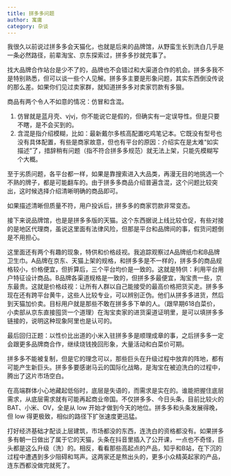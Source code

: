 ```yaml
---
title: 拼多多问题
author: 寓庸
category: 杂谈
---
```

我很久以前说过拼多多会天猫化，也就是后来的品牌馆，从野蛮生长到洗白几乎是一条必然路径，前辈淘宝、京东探索过，拼多多抄就完事了。

找大品牌合作站台是少不了的，品牌也不会错过和大渠道合作的机会。拼多多我不是特别熟悉，但可以谈一些个人见解。拼多多主要是形象问题，其实东西倒没传说的那么差。如果你们见过卖家群，就知道拼多多对卖家罚款有多狠。

商品有两个令人不如意的情况：仿冒和含混。
1. 仿冒就是蓝月壳、vjvj，你不能说它是假的，但确实有一定误导性。但是只要不瞎，是不会买到的。
2. 含混是指介绍模糊，比如：最新戴尔多核高配置吃鸡笔记本。它既没有型号也没有具体配置，有些是商家故意，但也有平台的原因：介绍实在是太难“如实描述”了，措辞稍有问题（指不符合拼多多规范）就无法上架，只能先模糊写个大概。

至于劣质问题，各平台都一样，如果是靠搜索进入大品类，再漫无目的地挑选一个不熟的牌子，都是可能翻车的。由于拼多多商品介绍普遍含混，这个问题比较突出，这时候选择介绍清晰明确的商品即可。

如果描述清晰但质量不符，用户投诉后，拼多多的商家罚款非常变态。

接下来说品牌馆，也是是拼多多版的天猫。这个东西据说上线比较仓促，有些对接的是地区代理商，虽说这里面有法律风险，但那是平台和品牌间的事，假货问题倒是不用担心。

这里面还有两个有趣的现象，特供和价格歧视。我追踪观察过A品牌纸巾和B品牌卫生巾。A品牌在京东、天猫上架的规格，和拼多多是不一样的，拼多多的商品规格较小，价格便宜，但折算后，三个平台均价是一致的。这就是特供：利用平台用户特征设计商品。B品牌各渠道规格是一致的，但拼多多最便宜，淘宝贵一些，京东最贵。这就是价格歧视：让所有人群以自己能接受的最高价格把货买走。拼多多现在还有跨平台黄牛，这些人比较专业，可以辨别正伪。他们从拼多多进货，然后到天猫加价卖。目标用户就是那些不敢在拼多多下单的人。（跟早期618白菜价，小卖部从京东直接囤货一个道理）在淘宝卖家的进货渠道证明里，是可以填拼多多链接的，说明这种现象阿里也是认可的。

最后回归正题：以性价比出道的小米入驻拼多多是顺理成章的事，之后拼多多一定会跟更多品牌商合作，继续烧钱挽回形象，大量活动和白菜价可期。

拼多多不能被复制，但是它的理念可以，那些巨头在升级过程中放弃的阵地，都有可能产生新巨头。拼多多要感谢马云的国际化战略，是淘宝在被迫洗白的过程中，腾出了这片市场空白。

在高端群体小心地藏起低俗时，底层是失语的，而需求是实在的。谁能把握住底层需求，从底层需求就有可能再起商业帝国。不仅拼多多、今日头条，目前比较火的 BAT、小米、OV，全是从 low 开始才做到今天的地位。拼多多和头条发展得晚，但 low 得更极致，相似的路径下扩张速度更迅猛。

打好经济基础才配谈上层建筑，市场都没的东西，连洗白的资格都没有。如果拼多多有朝一日做出了属于它的天猫，头条在抖音里插入了公开课，一点也不奇怪，巨头都是这么升级（洗）的。相反，看看那些高起点的产品，知乎和B站，在下沉的过程中遭遇到多少阻碍和骂声。这两家还是熬出头的，更多小众精英起家的产品，连东西都没做完就死了。